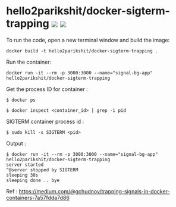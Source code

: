 # hello2parikshit/docker-sigterm-trapping [![](https://images.microbadger.com/badges/image/hello2parikshit/docker-sigterm-trapping.svg)](https://microbadger.com/images/hello2parikshit/docker-sigterm-trapping "Get your own image badge on microbadger.com") [![](https://images.microbadger.com/badges/version/hello2parikshit/docker-sigterm-trapping.svg)](https://microbadger.com/images/hello2parikshit/docker-sigterm-trapping "Get your own version badge on microbadger.com")

To run the code, open a new terminal window and build the image:

```
docker build -t hello2parikshit/docker-sigterm-trapping .
```

Run the container:

```
docker run -it --rm -p 3000:3000 --name="signal-bg-app" hello2parikshit/docker-sigterm-trapping 
```
    
Get the process ID for container : 
    
```
$ docker ps

$ docker inspect <container_id> | grep -i pid
```
   
SIGTERM container process id :

```
$ sudo kill -s SIGTERM <pid>
```

Output : 

```
$ docker run -it --rm -p 3000:3000 --name="signal-bg-app" hello2parikshit/docker-sigterm-trapping
server started
^@server stopped by SIGTERM
sleeping 30s
sleeping done .. bye
```

Ref : https://medium.com/@gchudnov/trapping-signals-in-docker-containers-7a57fdda7d86
